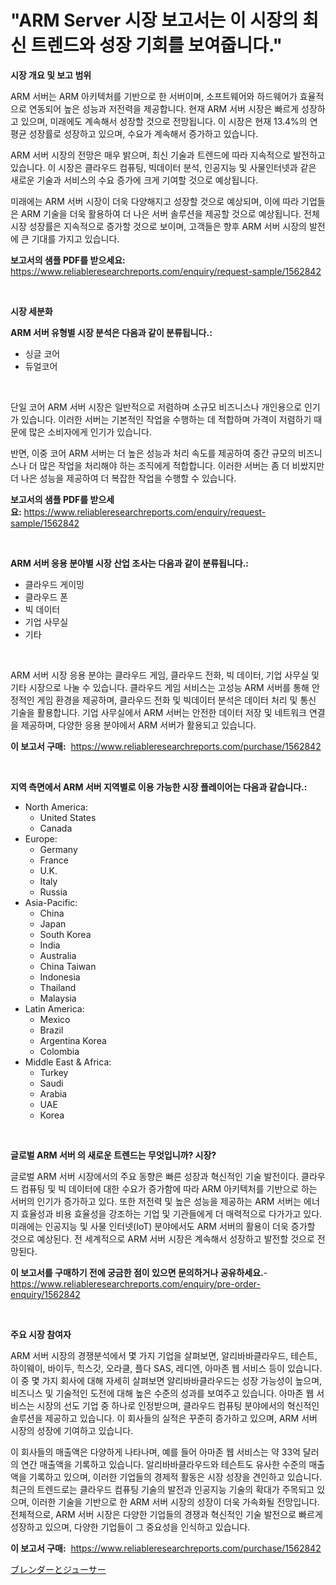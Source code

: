 <p><h1>"ARM Server 시장 보고서는 이 시장의 최신 트렌드와 성장 기회를 보여줍니다."</h1></p><p><strong>시장 개요 및 보고 범위</strong></p>
<p><p>ARM 서버는 ARM 아키텍처를 기반으로 한 서버이며, 소프트웨어와 하드웨어가 효율적으로 연동되어 높은 성능과 저전력을 제공합니다. 현재 ARM 서버 시장은 빠르게 성장하고 있으며, 미래에도 계속해서 성장할 것으로 전망됩니다. 이 시장은 현재 13.4%의 연평균 성장률로 성장하고 있으며, 수요가 계속해서 증가하고 있습니다. </p><p>ARM 서버 시장의 전망은 매우 밝으며, 최신 기술과 트렌드에 따라 지속적으로 발전하고 있습니다. 이 시장은 클라우드 컴퓨팅, 빅데이터 분석, 인공지능 및 사물인터넷과 같은 새로운 기술과 서비스의 수요 증가에 크게 기여할 것으로 예상됩니다.</p><p>미래에는 ARM 서버 시장이 더욱 다양해지고 성장할 것으로 예상되며, 이에 따라 기업들은 ARM 기술을 더욱 활용하여 더 나은 서버 솔루션을 제공할 것으로 예상됩니다. 전체 시장 성장률은 지속적으로 증가할 것으로 보이며, 고객들은 향후 ARM 서버 시장의 발전에 큰 기대를 가지고 있습니다.</p></p>
<p><strong>보고서의 샘플 PDF를 받으세요:</strong> <a href="https://www.reliableresearchreports.com/enquiry/request-sample/1562842">https://www.reliableresearchreports.com/enquiry/request-sample/1562842</a></p>
<p>&nbsp;</p>
<p><strong>시장 세분화</strong></p>
<p><strong>ARM 서버 유형별 시장 분석은 다음과 같이 분류됩니다.:</strong></p>
<p><ul><li>싱글 코어</li><li>듀얼코어</li></ul></p>
<p>&nbsp;</p>
<p><p>단일 코어 ARM 서버 시장은 일반적으로 저렴하며 소규모 비즈니스나 개인용으로 인기가 있습니다. 이러한 서버는 기본적인 작업을 수행하는 데 적합하며 가격이 저렴하기 때문에 많은 소비자에게 인기가 있습니다. </p><p>반면, 이중 코어 ARM 서버는 더 높은 성능과 처리 속도를 제공하여 중간 규모의 비즈니스나 더 많은 작업을 처리해야 하는 조직에게 적합합니다. 이러한 서버는 좀 더 비쌌지만 더 나은 성능을 제공하여 더 복잡한 작업을 수행할 수 있습니다.</p></p>
<p><strong>보고서의 샘플 PDF를 받으세요:</strong>&nbsp;<a href="https://www.reliableresearchreports.com/enquiry/request-sample/1562842">https://www.reliableresearchreports.com/enquiry/request-sample/1562842</a></p>
<p>&nbsp;</p>
<p><strong> ARM 서버 응용 분야별 시장 산업 조사는 다음과 같이 분류됩니다.:</strong></p>
<p><ul><li>클라우드 게이밍</li><li>클라우드 폰</li><li>빅 데이터</li><li>기업 사무실</li><li>기타</li></ul></p>
<p>&nbsp;</p>
<p><p>ARM 서버 시장 응용 분야는 클라우드 게임, 클라우드 전화, 빅 데이터, 기업 사무실 및 기타 시장으로 나눌 수 있습니다. 클라우드 게임 서비스는 고성능 ARM 서버를 통해 안정적인 게임 환경을 제공하며, 클라우드 전화 및 빅데이터 분석은 데이터 처리 및 통신 기술을 활용합니다. 기업 사무실에서 ARM 서버는 안전한 데이터 저장 및 네트워크 연결을 제공하며, 다양한 응용 분야에서 ARM 서버가 활용되고 있습니다.</p></p>
<p><strong>이 보고서 구매:</strong>&nbsp; <a href="https://www.reliableresearchreports.com/purchase/1562842">https://www.reliableresearchreports.com/purchase/1562842</a></p>
<p>&nbsp;</p>
<p><strong>지역 측면에서 ARM 서버 지역별로 이용 가능한 시장 플레이어는 다음과 같습니다.:</strong></p>
<p><ul>
    <li>
        North America:
        <ul>
            <li>United States</li>
            <li>Canada</li>
        </ul>
    </li>
    <li>
        Europe:
        <ul>
            <li>Germany</li>
            <li>France</li>
            <li>U.K.</li>
            <li>Italy</li>
            <li>Russia</li>
        </ul>
    </li>
    <li>
        Asia-Pacific:
        <ul>
            <li>China</li>
            <li>Japan</li>
            <li>South Korea</li>
            <li>India</li>
            <li>Australia</li>
            <li>China Taiwan</li>
            <li>Indonesia</li>
            <li>Thailand</li>
            <li>Malaysia</li>
        </ul>
    </li>
    <li>
        Latin America:
        <ul>
            <li>Mexico</li>
            <li>Brazil</li>
            <li>Argentina Korea</li>
            <li>Colombia</li>
        </ul>
    </li>
    <li>
        Middle East & Africa:
        <ul>
            <li>Turkey</li>
            <li>Saudi</li>
            <li>Arabia</li>
            <li>UAE</li>
            <li>Korea</li>
        </ul>
    </li>
    </ul></p>
<p>&nbsp;</p>
<p><strong>글로벌 ARM 서버 의 새로운 트렌드는 무엇입니까? 시장?</strong></p>
<p><p>글로벌 ARM 서버 시장에서의 주요 동향은 빠른 성장과 혁신적인 기술 발전이다. 클라우드 컴퓨팅 및 빅 데이터에 대한 수요가 증가함에 따라 ARM 아키텍처를 기반으로 하는 서버의 인기가 증가하고 있다. 또한 저전력 및 높은 성능을 제공하는 ARM 서버는 에너지 효율성과 비용 효율성을 강조하는 기업 및 기관들에게 더 매력적으로 다가가고 있다. 미래에는 인공지능 및 사물 인터넷(IoT) 분야에서도 ARM 서버의 활용이 더욱 증가할 것으로 예상된다. 전 세계적으로 ARM 서버 시장은 계속해서 성장하고 발전할 것으로 전망된다.</p></p>
<p><strong>이 보고서를 구매하기 전에 궁금한 점이 있으면 문의하거나 공유하세요.</strong>- <a href="https://www.reliableresearchreports.com/enquiry/pre-order-enquiry/1562842">https://www.reliableresearchreports.com/enquiry/pre-order-enquiry/1562842</a></p>
<p>&nbsp;</p>
<p><strong>주요 시장 참여자</strong></p>
<p><p>ARM 서버 시장의 경쟁분석에서 몇 가지 기업을 살펴보면, 알리바바클라우드, 테슨트, 하이웨이, 바이두, 힉스갓, 오라클, 플다 SAS, 레디엔, 아마존 웹 서비스 등이 있습니다. 이 중 몇 가지 회사에 대해 자세히 살펴보면 알리바바클라우드는 성장 가능성이 높으며, 비즈니스 및 기술적인 도전에 대해 높은 수준의 성과를 보여주고 있습니다. 아마존 웹 서비스는 시장의 선도 기업 중 하나로 인정받으며, 클라우드 컴퓨팅 분야에서의 혁신적인 솔루션을 제공하고 있습니다. 이 회사들의 실적은 꾸준히 증가하고 있으며, ARM 서버 시장의 성장에 기여하고 있습니다. </p><p>이 회사들의 매출액은 다양하게 나타나며, 예를 들어 아마존 웹 서비스는 약 33억 달러의 연간 매출액을 기록하고 있습니다. 알리바바클라우드와 테슨트도 유사한 수준의 매출액을 기록하고 있으며, 이러한 기업들의 경제적 활동은 시장 성장을 견인하고 있습니다. 최근의 트렌드로는 클라우드 컴퓨팅 기술의 발전과 인공지능 기술의 확대가 주목되고 있으며, 이러한 기술을 기반으로 한 ARM 서버 시장의 성장이 더욱 가속화될 전망입니다. 전체적으로, ARM 서버 시장은 다양한 기업들의 경쟁과 혁신적인 기술 발전으로 빠르게 성장하고 있으며, 다양한 기업들이 그 중요성을 인식하고 있습니다.</p></p>
<p><strong>이 보고서 구매:</strong>&nbsp;&nbsp;<a href="https://www.reliableresearchreports.com/purchase/1562842">https://www.reliableresearchreports.com/purchase/1562842</a></p>
<p><p><a href="https://medium.com/@rebekaanderson14/%E3%83%96%E3%83%AC%E3%83%B3%E3%83%80%E3%83%BC%E3%81%A8%E3%82%B8%E3%83%A5%E3%83%BC%E3%82%B5%E3%83%BC%E3%81%AE%E5%B8%82%E5%A0%B4%E5%88%86%E6%9E%90%E3%81%A82024%E5%B9%B4%E3%81%8B%E3%82%892031%E5%B9%B4%E3%81%AE%E6%9C%9F%E9%96%93%E3%81%AE%E3%82%B5%E3%82%A4%E3%82%BA%E4%BA%88%E6%B8%AC-f7c3daee287f">ブレンダーとジューサー</a></p></p>

